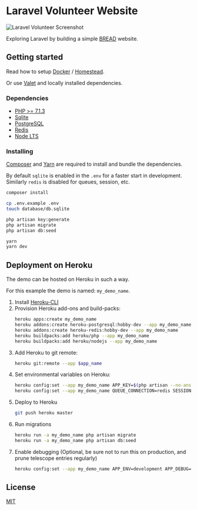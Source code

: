 # Laravel Volunteer Website

![Laravel Volunteer Screenshot](https://user-images.githubusercontent.com/6123841/48793924-25d0ef00-ed01-11e8-8cb9-53f0b2f0aa43.png "Laravel Volunteer Screenshot")

Exploring Laravel by building a simple [BREAD](http://paul-m-jones.com/archives/291) website.

## Getting started

Read how to setup [Docker](./docker/README.md) /
[Homestead](https://laravel.com/docs/5.7/homestead).

Or use [Valet](https://github.com/laravel/valet) and locally installed dependencies.

### Dependencies

-   [PHP >= 7.1.3](https://laravel.com/docs/5.7#server-requirements)
-   [Sqlite](https://www.sqlite.org/index.html)
-   [PostgreSQL](https://www.postgresql.org/)
-   [Redis](https://redis.io/)
-   [Node LTS](https://nodejs.org/en/)

### Installing

[Composer](https://getcomposer.org/) and [Yarn](https://yarnpkg.com/en/) are required to install and bundle the dependencies.

By default `sqlite` is enabled in the `.env` for a faster start in development.
Similarly `redis` is disabled for queues, session, etc.

```sh
composer install

cp .env.example .env
touch database/db.sqlite

php artisan key:generate
php artisan migrate
php artisan db:seed

yarn
yarn dev
```

## Deployment on Heroku

The demo can be hosted on Heroku in such a way.

For this example the demo is named: `my_demo_name`.

1. Install [Heroku-CLI](https://devcenter.heroku.com/articles/heroku-cli)
2. Provision Heroku add-ons and build-packs:
    ```sh
    heroku apps:create my_demo_name
    heroku addons:create heroku-postgresql:hobby-dev --app my_demo_name
    heroku addons:create heroku-redis:hobby-dev --app my_demo_name
    heroku buildpacks:add heroku/php --app my_demo_name
    heroku buildpacks:add heroku/nodejs --app my_demo_name
    ```
3. Add Heroku to git remote:
    ```sh
    heroku git:remote --app $app_name
    ```
4. Set environmental variables on Heroku:
    ```sh
    heroku config:set --app my_demo_name APP_KEY=$(php artisan --no-ansi key:generate --show)
    heroku config:set --app my_demo_name QUEUE_CONNECTION=redis SESSION_DRIVER=redis CACHE_DRIVER=redis SCOUT_QUEUE=true
    ```
5. Deploy to Heroku
    ```sh
    git push heroku master
    ```
6. Run migrations
    ```sh
    heroku run -a my_demo_name php artisan migrate
    heroku run -a my_demo_name php artisan db:seed
    ```
7. Enable debugging (Optional, be sure not to run this on production, and prune telescope entries regularly)
    ```sh
    heroku config:set --app my_demo_name APP_ENV=development APP_DEBUG=true APP_LOG_LEVEL=debug TELESCOPE_ENABLED=true
    ```

## License

[MIT](./LICENSE)
